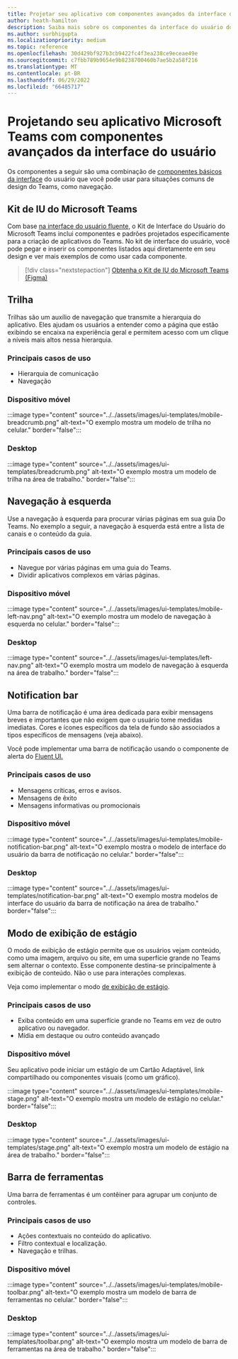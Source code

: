 ```yaml
---
title: Projetar seu aplicativo com componentes avançados da interface do usuário
author: heath-hamilton
description: Saiba mais sobre os componentes da interface do usuário do Teams, como trilhas, barra de notificação, exibição de estágio junto com casos de uso relevantes.
ms.author: surbhigupta
ms.localizationpriority: medium
ms.topic: reference
ms.openlocfilehash: 30d429bf927b3cb9422fc4f3ea238ce9eceae49e
ms.sourcegitcommit: c7fbb789b9654e9b8238700460b7ae5b2a58f216
ms.translationtype: MT
ms.contentlocale: pt-BR
ms.lasthandoff: 06/29/2022
ms.locfileid: "66485717"
---
```

# <a name="designing-your-microsoft-teams-app-with-advanced-ui-components"></a>Projetando seu aplicativo Microsoft Teams com componentes avançados da interface do usuário

Os componentes a seguir são uma combinação de [componentes básicos da interface](~/concepts/design/design-teams-app-basic-ui-components.md) do usuário que você pode usar para situações comuns de design do Teams, como navegação.

## <a name="microsoft-teams-ui-kit"></a>Kit de IU do Microsoft Teams

Com base <a href="https://fluentsite.z22.web.core.windows.net/" target="_blank">na interface do usuário fluente</a>, o Kit de Interface do Usuário do Microsoft Teams inclui componentes e padrões projetados especificamente para a criação de aplicativos do Teams. No kit de interface do usuário, você pode pegar e inserir os componentes listados aqui diretamente em seu design e ver mais exemplos de como usar cada componente.

> [!div class="nextstepaction"]
> [Obtenha o Kit de IU do Microsoft Teams (Figma)](https://www.figma.com/community/file/916836509871353159)

## <a name="breadcrumb"></a>Trilha

Trilhas são um auxílio de navegação que transmite a hierarquia do aplicativo. Eles ajudam os usuários a entender como a página que estão exibindo se encaixa na experiência geral e permitem acesso com um clique a níveis mais altos nessa hierarquia.

### <a name="top-use-cases"></a>Principais casos de uso

* Hierarquia de comunicação
* Navegação

### <a name="mobile"></a>Dispositivo móvel

:::image type="content" source="../../assets/images/ui-templates/mobile-breadcrumb.png" alt-text="O exemplo mostra um modelo de trilha no celular." border="false":::

### <a name="desktop"></a>Desktop

:::image type="content" source="../../assets/images/ui-templates/breadcrumb.png" alt-text="O exemplo mostra um modelo de trilha na área de trabalho." border="false":::

## <a name="left-nav"></a>Navegação à esquerda

Use a navegação à esquerda para procurar várias páginas em sua guia Do Teams. No exemplo a seguir, a navegação à esquerda está entre a lista de canais e o conteúdo da guia.

### <a name="top-use-cases"></a>Principais casos de uso

* Navegue por várias páginas em uma guia do Teams.
* Dividir aplicativos complexos em várias páginas.

### <a name="mobile"></a>Dispositivo móvel

:::image type="content" source="../../assets/images/ui-templates/mobile-left-nav.png" alt-text="O exemplo mostra um modelo de navegação à esquerda no celular." border="false":::

### <a name="desktop"></a>Desktop

:::image type="content" source="../../assets/images/ui-templates/left-nav.png" alt-text="O exemplo mostra um modelo de navegação à esquerda na área de trabalho." border="false":::

## <a name="notification-bar"></a>Notification bar

Uma barra de notificação é uma área dedicada para exibir mensagens breves e importantes que não exigem que o usuário tome medidas imediatas. Cores e ícones específicos da tela de fundo são associados a tipos específicos de mensagens (veja abaixo).

Você pode implementar uma barra de notificação usando o componente de alerta do [Fluent UI.](https://fluentsite.z22.web.core.windows.net/0.59.0/components/alert/definition)

### <a name="top-use-cases"></a>Principais casos de uso

* Mensagens críticas, erros e avisos.
* Mensagens de êxito
* Mensagens informativas ou promocionais

### <a name="mobile"></a>Dispositivo móvel

:::image type="content" source="../../assets/images/ui-templates/mobile-notification-bar.png" alt-text="O exemplo mostra o modelo de interface do usuário da barra de notificação no celular." border="false":::

### <a name="desktop"></a>Desktop

:::image type="content" source="../../assets/images/ui-templates/notification-bar.png" alt-text="O exemplo mostra modelos de interface do usuário da barra de notificação na área de trabalho." border="false":::

## <a name="stage-view"></a>Modo de exibição de estágio

O modo de exibição de estágio permite que os usuários vejam conteúdo, como uma imagem, arquivo ou site, em uma superfície grande no Teams sem alternar o contexto. Esse componente destina-se principalmente à exibição de conteúdo. Não o use para interações complexas.

Veja como implementar o modo [de exibição de estágio](~/tabs/tabs-link-unfurling.md).

### <a name="top-use-cases"></a>Principais casos de uso

* Exiba conteúdo em uma superfície grande no Teams em vez de outro aplicativo ou navegador.
* Mídia em destaque ou outro conteúdo avançado

### <a name="mobile"></a>Dispositivo móvel

Seu aplicativo pode iniciar um estágio de um Cartão Adaptável, link compartilhado ou componentes visuais (como um gráfico).

:::image type="content" source="../../assets/images/ui-templates/mobile-stage.png" alt-text="O exemplo mostra um modelo de estágio no celular." border="false":::

### <a name="desktop"></a>Desktop

:::image type="content" source="../../assets/images/ui-templates/stage.png" alt-text="O exemplo mostra um modelo de estágio na área de trabalho." border="false":::

## <a name="toolbar"></a>Barra de ferramentas

Uma barra de ferramentas é um contêiner para agrupar um conjunto de controles.

### <a name="top-use-cases"></a>Principais casos de uso

* Ações contextuais no conteúdo do aplicativo.
* Filtro contextual e localização.
* Navegação e trilhas.

### <a name="mobile"></a>Dispositivo móvel

:::image type="content" source="../../assets/images/ui-templates/mobile-toolbar.png" alt-text="O exemplo mostra um modelo de barra de ferramentas no celular." border="false":::

### <a name="desktop"></a>Desktop

:::image type="content" source="../../assets/images/ui-templates/toolbar.png" alt-text="O exemplo mostra um modelo de barra de ferramentas na área de trabalho." border="false":::
